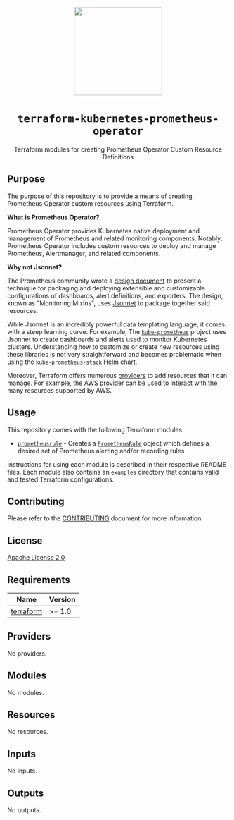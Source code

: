 <div align="center">
  <a href="https://github.com/mongodb-devprod-infrastructure/terraform-kubernetes-prometheus-operator">
    <img src="https://user-images.githubusercontent.com/2184329/145092072-d669fd86-de77-427e-aa78-7bc14e0bf531.png" width="200">
  </a>
  <h1>
    <code>terraform-kubernetes-prometheus-operator</code>
  </h1>
  <p>Terraform modules for creating Prometheus Operator Custom Resource Definitions</p>
</div>

## Purpose

The purpose of this repository is to provide a means of creating Prometheus Operator custom resources using Terraform.

**What is Prometheus Operator?**

Prometheus Operator provides Kubernetes native deployment and management of Prometheus and related monitoring components. Notably, Prometheus Operator includes custom resources to deploy and manage Prometheus, Alertmanager, and related components.

**Why not Jsonnet?**

The Prometheus community wrote a [design document](https://github.com/monitoring-mixins/docs/blob/master/design.pdf) to present a technique for packaging and deploying extensible and customizable configurations of dashboards, alert definitions, and exporters. The design, known as "Monitoring Mixins", uses [Jsonnet](https://jsonnet.org/) to package together said resources.

While Jsonnet is an incredibly powerful data templating language, it comes with a steep learning curve. For example, The [`kube-prometheus`](https://github.com/prometheus-operator/kube-prometheus) project uses Jsonnet to create dashboards and alerts used to monitor Kubernetes clusters. Understanding how to customize or create new resources using these libraries is not very straightforward and becomes problematic when using the [`kube-prometheus-stack`](https://github.com/prometheus-community/helm-charts/tree/main/charts/kube-prometheus-stack) Helm chart.

Moreover, Terraform offers numerous [providers](https://registry.terraform.io/) to add resources that it can manage. For example, the [AWS provider](https://registry.terraform.io/providers/hashicorp/aws/latest/docs) can be used to interact with the many resources supported by AWS.

## Usage

This repository comes with the following Terraform modules:

- [`prometheusrule`](modules/prometheusrule) - Creates a [`PrometheusRule`](https://github.com/prometheus-operator/prometheus-operator/blob/main/jsonnet/prometheus-operator/prometheusrules-crd.json) object which defines a desired set of Prometheus alerting and/or recording rules

Instructions for using each module is described in their respective README files. Each module also contains an `examples` directory that contains valid and tested Terraform configurations.

## Contributing

Please refer to the [CONTRIBUTING](docs/CONTRIBUTING.md) document for more information.

## License

[Apache License 2.0](LICENSE)

<!-- BEGIN_TF_DOCS -->
## Requirements

| Name | Version |
|------|---------|
| <a name="requirement_terraform"></a> [terraform](#requirement\_terraform) | >= 1.0 |

## Providers

No providers.

## Modules

No modules.

## Resources

No resources.

## Inputs

No inputs.

## Outputs

No outputs.
<!-- END_TF_DOCS -->